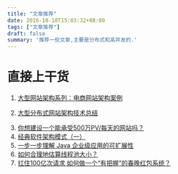 ```yaml
---
title: "文章推荐"
date: 2016-10-18T15:03:32+08:00
tags: ["文章推荐"]
draft: false
summary: '推荐一些文章,主要是分布式和高并发的.'
---
```



# 直接上干货

1. [大型网站架构系列：电商网站架构案例](http://www.codeceo.com/article/e-commerce-web-artche.html)
<!-- 详细介绍了一个分布式电商网站从需求分析开始，到架构分析，到所涉及到的技术。内容详尽，极力推荐。 -->
2. [大型分布式网站架构技术总结](http://www.cnblogs.com/itfly8/p/4967966.html)
<!-- 列出了一个分布式网站涉及到的技术点，可以作为知识体系用来参考。 -->
3. [你想建设一个能承受500万PV/每天的网站吗？](http://www.cnblogs.com/chy2055/p/5124618.html)
4. [经典软件架构模式（一）](http://mp.weixin.qq.com/s?__biz=MzA5ODExMTkwMA==&mid=401564692&idx=1&sn=732c81c46ba49881ab0b2e68935cbdc4&scene=18#wechat_redirect)
5. [一步一步理解 Java 企业级应用的可扩展性](http://news.oneapm.com/scaling-java-ee-applications/?utm_source=tuicool&utm_medium=referral)
6. [如何合理地估算线程池大小？](http://www.importnew.com/17384.html)
7. [扛住100亿次请求 如何做一个“有把握”的春晚红包系统？](http://www.36dsj.com/archives/36513)

<!-- # 说明 -->
<!-- 文章下边是我对本文的简介，作为参考，没有简介的是我还没有看过的，有简介的就是推荐阅读的文章。 -->